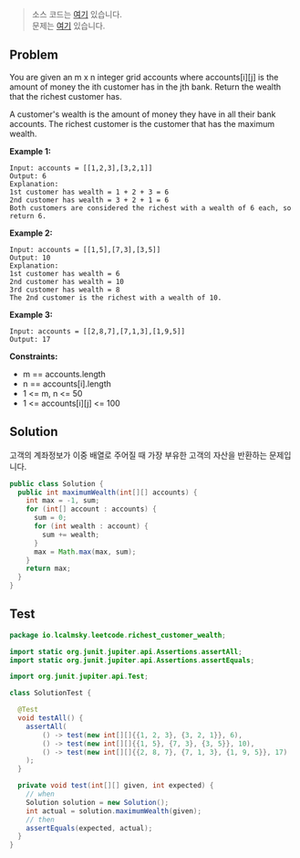 > 소스 코드는 [여기](https://github.com/lcalmsky/leetcode/blob/master/src/main/java/io/lcalmsky/leetcode/richest_customer_wealth/Solution.java) 있습니다.  
> 문제는 [여기](https://leetcode.com/problems/richest-customer-wealth/) 있습니다.

## Problem

You are given an m x n integer grid accounts where accounts[i][j] is the amount of money the i​​​​​​​​​​​th​​​​ customer has in the j​​​​​​​​​​​th​​​​ bank. Return the wealth that the richest customer has.

A customer's wealth is the amount of money they have in all their bank accounts. The richest customer is the customer that has the maximum wealth.


**Example 1:**
```text
Input: accounts = [[1,2,3],[3,2,1]]
Output: 6
Explanation:
1st customer has wealth = 1 + 2 + 3 = 6
2nd customer has wealth = 3 + 2 + 1 = 6
Both customers are considered the richest with a wealth of 6 each, so return 6.
```

**Example 2:**
```text
Input: accounts = [[1,5],[7,3],[3,5]]
Output: 10
Explanation:
1st customer has wealth = 6
2nd customer has wealth = 10
3rd customer has wealth = 8
The 2nd customer is the richest with a wealth of 10.
```

**Example 3:**
```text
Input: accounts = [[2,8,7],[7,1,3],[1,9,5]]
Output: 17
```

**Constraints:**

* m == accounts.length
* n == accounts[i].length
* 1 <= m, n <= 50
* 1 <= accounts[i][j] <= 100

## Solution

고객의 계좌정보가 이중 배열로 주어질 때 가장 부유한 고객의 자산을 반환하는 문제입니다.

```java
public class Solution {
  public int maximumWealth(int[][] accounts) {
    int max = -1, sum;
    for (int[] account : accounts) {
      sum = 0;
      for (int wealth : account) {
        sum += wealth;
      }
      max = Math.max(max, sum);
    }
    return max;
  }
}
```

## Test

```java
package io.lcalmsky.leetcode.richest_customer_wealth;

import static org.junit.jupiter.api.Assertions.assertAll;
import static org.junit.jupiter.api.Assertions.assertEquals;

import org.junit.jupiter.api.Test;

class SolutionTest {

  @Test
  void testAll() {
    assertAll(
        () -> test(new int[][]{{1, 2, 3}, {3, 2, 1}}, 6),
        () -> test(new int[][]{{1, 5}, {7, 3}, {3, 5}}, 10),
        () -> test(new int[][]{{2, 8, 7}, {7, 1, 3}, {1, 9, 5}}, 17)
    );
  }

  private void test(int[][] given, int expected) {
    // when
    Solution solution = new Solution();
    int actual = solution.maximumWealth(given);
    // then
    assertEquals(expected, actual);
  }
}
```